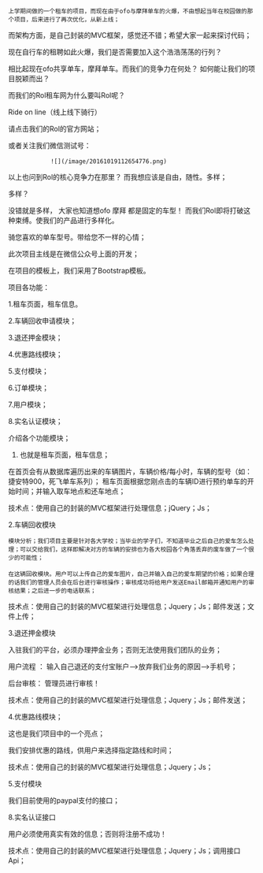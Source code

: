 
    上学期间做的一个租车的项目，而现在由于ofo与摩拜单车的火爆，不由想起当年在校园做的那个项目，后来进行了再次优化，从新上线；
而架构方面，是自己封装的MVC框架，感觉还不错；希望大家一起来探讨代码；


现在自行车的租聘如此火爆，我们是否需要加入这个浩浩荡荡的行列？

相比起现在ofo共享单车，摩拜单车。而我们的竞争力在何处？ 如何能让我们的项目脱颖而出？

而我们的Rol租车网为什么要叫Rol呢？   

Ride on line（线上线下骑行）


请点击我们的Rol的官方网站；




或者关注我们微信测试号：

                ![](/image/20161019112654776.png)

                                


以上也问到Rol的核心竞争力在那里？  而我想应该是自由，随性。多样；

多样？

没错就是多样， 大家也知道想ofo 摩拜 都是固定的车型！  而我们Rol即将打破这种束缚。使我们的产品进行多样化。

骑您喜欢的单车型号。带给您不一样的心情；




此次项目主线是在微信公众号上面的开发；


在项目的模板上，我们采用了Bootstrap模板。

项目各功能：

1.租车页面，租车信息。

2.车辆回收申请模块；

3.退还押金模块；

4.优惠路线模块；

5.支付模块；

6.订单模块；

7.用户模块；

8.实名认证模块；


介绍各个功能模块；

1. 也就是租车页面，租车信息；

在首页会有从数据库遍历出来的车辆图片，车辆价格/每小时，车辆的型号（如：捷安特900，死飞单车系列）；
租车页面根据您刚点击的车辆ID进行预约单车的开始时间；并输入取车地点和还车地点；

技术点：使用自己的封装的MVC框架进行处理信息；jQuery；Js；


2.车辆回收模块

    模块分析；我们项目主要是针对各大学校；当毕业的学子们，不知道毕业之后自己的爱车怎么处理；可以交给我们，这样即解决对方的车辆的安排也为各大校园各个角落丢弃的废车做了一个很少的可能性；

    在这辆回收模块。用户可以上传自己的爱车图片，自己并输入自己的爱车期望的价格；如果合理的话我们的管理人员会在后台进行审核操作；审核成功将给用户发送Email邮箱并通知用户的审核结果；之后进一步的电话联系；

 技术点：使用自己的封装的MVC框架进行处理信息；Jquery；Js；邮件发送；文件上传；

3.退还押金模块

   入驻我们的平台，必须办理押金业务；否则无法使用我们团队的业务；

   用户流程 ：  输入自己退还的支付宝账户-->放弃我们业务的原因-->手机号；

   后台审核：  管理员进行审核！

技术点：使用自己的封装的MVC框架进行处理信息；Jquery；Js；邮件发送；

4.优惠路线模块；

   这也是我们项目中的一个亮点；

我们安排优惠的路线，供用户来选择指定路线和时间；

技术点：使用自己的封装的MVC框架进行处理信息；Jquery；Js；

5.支付模块

我们目前使用的paypal支付的接口；

8.实名认证接口

用户必须使用真实有效的信息；否则将注册不成功！

技术点：使用自己的封装的MVC框架进行处理信息；Jquery；Js；调用接口Api；